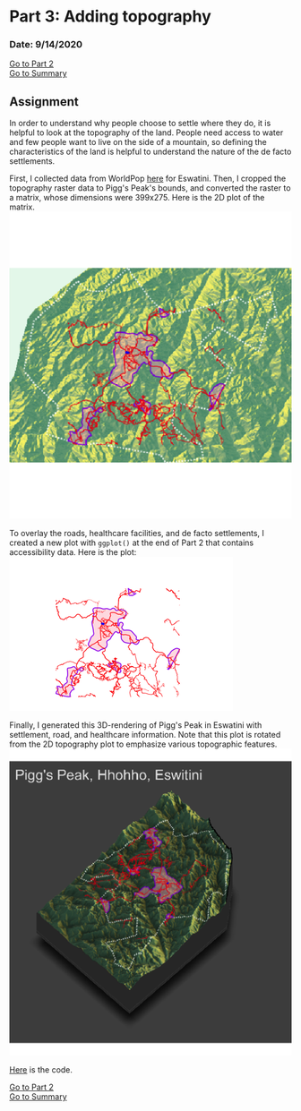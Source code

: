 # Part 3: Adding topography

### Date: 9/14/2020

[Go to Part 2](project1_part2.md)  
[Go to Summary](project1summary.md)

## Assignment
In order to understand why people choose to settle where they do, it is helpful to look at the topography of the land. People need access to water and few people want to live on the side of a mountain, so defining the characteristics of the land is helpful to understand the nature of the de facto settlements.

First, I collected data from WorldPop [here](ftp://ftp.worldpop.org.uk/GIS/Covariates/Global_2000_2020/SWZ/Topo/) for Eswatini. Then, I cropped the topography raster data to Pigg's Peak's bounds, and converted the raster to a matrix, whose dimensions were 399x275. Here is the 2D plot of the matrix.
![2D plot](images/2Dplot.png)

To overlay the roads, healthcare facilities, and de facto settlements, I created a new plot with `ggplot()` at the end of Part 2 that contains accessibility data. Here is the plot:    
![Layer](images/combined.png)

Finally, I generated this 3D-rendering of Pigg's Peak in Eswatini with settlement, road, and healthcare information. Note that this plot is rotated from the 2D topography plot to emphasize various topographic features.     
![3D plot](images/3Dplot.png)

[Here](scripts/TopographyInformation.R) is the code.

[Go to Part 2](project1_part2.md)  
[Go to Summary](project1summary.md)
